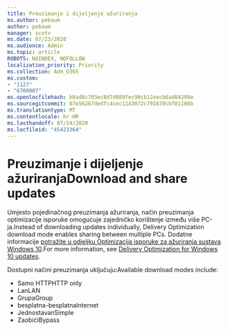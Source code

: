 ```yaml
---
title: Preuzimanje i dijeljenje ažuriranja
ms.author: pebaum
author: pebaum
manager: scotv
ms.date: 07/23/2020
ms.audience: Admin
ms.topic: article
ROBOTS: NOINDEX, NOFOLLOW
localization_priority: Priority
ms.collection: Adm_O365
ms.custom:
- "1127"
- "6700007"
ms.openlocfilehash: b8ad8c703ec8d7d089fec90cb12eecb6ad84298e
ms.sourcegitcommit: 07e56267dedfc4cec1143072c791670cbf81186b
ms.translationtype: MT
ms.contentlocale: hr-HR
ms.lasthandoff: 07/24/2020
ms.locfileid: "45423364"
---
```

# <a name="download-and-share-updates"></a><span data-ttu-id="1a2e4-102">Preuzimanje i dijeljenje ažuriranja</span><span class="sxs-lookup"><span data-stu-id="1a2e4-102">Download and share updates</span></span>

<span data-ttu-id="1a2e4-103">Umjesto pojedinačnog preuzimanja ažuriranja, način preuzimanja optimizacije isporuke omogućuje zajedničko korištenje između više PC-ja.</span><span class="sxs-lookup"><span data-stu-id="1a2e4-103">Instead of downloading updates individually, Delivery Optimization download mode enables sharing between multiple PCs.</span></span> <span data-ttu-id="1a2e4-104">Dodatne informacije [potražite u odjeljku Optimizacija isporuke za ažuriranja sustava Windows 10](https://docs.microsoft.com/windows/deployment/update/waas-delivery-optimization).</span><span class="sxs-lookup"><span data-stu-id="1a2e4-104">For more information, see [Delivery Optimization for Windows 10 updates](https://docs.microsoft.com/windows/deployment/update/waas-delivery-optimization).</span></span>  

<span data-ttu-id="1a2e4-105">Dostupni načini preuzimanja uključuju:</span><span class="sxs-lookup"><span data-stu-id="1a2e4-105">Available download modes include:</span></span>  
- <span data-ttu-id="1a2e4-106">Samo HTTP</span><span class="sxs-lookup"><span data-stu-id="1a2e4-106">HTTP only</span></span>  
- <span data-ttu-id="1a2e4-107">Lan</span><span class="sxs-lookup"><span data-stu-id="1a2e4-107">LAN</span></span>  
- <span data-ttu-id="1a2e4-108">Grupa</span><span class="sxs-lookup"><span data-stu-id="1a2e4-108">Group</span></span>  
- <span data-ttu-id="1a2e4-109">besplatna-besplatna</span><span class="sxs-lookup"><span data-stu-id="1a2e4-109">Internet</span></span>  
- <span data-ttu-id="1a2e4-110">Jednostavan</span><span class="sxs-lookup"><span data-stu-id="1a2e4-110">Simple</span></span>  
- <span data-ttu-id="1a2e4-111">Zaobići</span><span class="sxs-lookup"><span data-stu-id="1a2e4-111">Bypass</span></span>